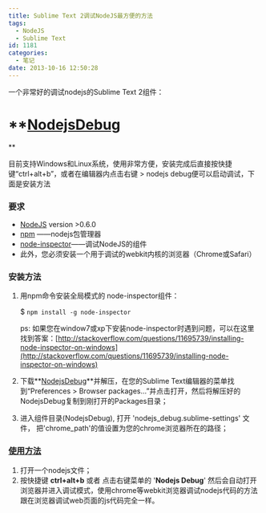```yaml
---
title: Sublime Text 2调试NodeJS最方便的方法
tags:
  - NodeJS
  - Sublime Text
id: 1181
categories:
  - 笔记
date: 2013-10-16 12:50:28
---
```


一个非常好的调试nodejs的Sublime Text 2组件：

# **[NodejsDebug](https://github.com/houfeng0707/NodejsDebug "组件地址")
**

目前支持Windows和Linux系统，使用非常方便，安装完成后直接按快捷键“ctrl+alt+b”，或者在编辑器内点击右键 > nodejs debug便可以启动调试，下面是安装方法<!--more-->

### 要求

*   [NodeJS](http://github.com/ry/node) version &gt;0.6.0
*   [npm](http://github.com/isaacs/npm) ——nodejs包管理器
*   [node-inspector](https://github.com/dannycoates/node-inspector)——调试NodeJS的组件
*   此外，您必须安装一个用于调试的webkit内核的浏览器（Chrome或Safari）

### [](https://github.com/houfeng0707/NodejsDebug#install)安装方法

1.  用npm命令安装全局模式的 node-inspector组件：

    $ `npm install -g node-inspector`

    ps: 如果您在window7或xp下安装node-inspector时遇到问题，可以在这里找到答案：[http://stackoverflow.com/questions/11695739/installing-node-inspector-on-windows](http://stackoverflow.com/questions/11695739/installing-node-inspector-on-windows)
2.  下载**[NodejsDebug](https://github.com/houfeng0707/NodejsDebug "组件地址")**并解压，在您的Sublime Text编辑器的菜单找到“Preferences &gt; Browser packages...”并点击打开，然后将解压好的NodejsDebug复制到刚打开的Packages目录；
3.  进入组件目录(NodejsDebug), 打开 'nodejs_debug.sublime-settings' 文件， 把'chrome_path'的值设置为您的chrome浏览器所在的路径；

### [使用方法](https://github.com/houfeng0707/NodejsDebug#debugging)

1.  打开一个nodejs文件；
2.  按快捷键 **ctrl+alt+b** 或者 点击右键菜单的 '**Nodejs Debug**'
然后会自动打开浏览器并进入调试模式，使用chrome等webkit浏览器调试nodejs代码的方法跟在浏览器调试web页面的js代码完全一样。